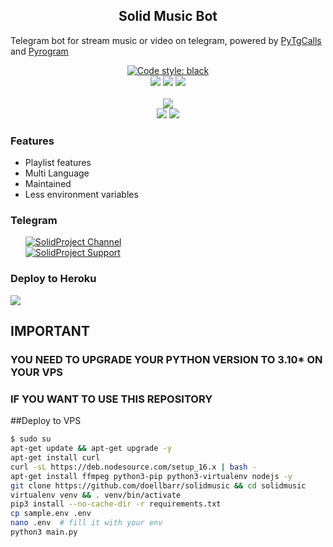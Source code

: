 <h2 align="center">Solid Music Bot</h2>
<p>
Telegram bot for stream music or video on telegram, 
powered by <a href="https://github.com/pytgcalls/pytgcalls">PyTgCalls</a>
and <a href="https://github.com/pyrogram/pyrogram">Pyrogram</a>
</p>

<div align="center">
    <a href="https://github.com/psf/black"><img alt="Code style: black" src="https://img.shields.io/badge/code%20style-black-000000.svg"></a> <br /> 
    <a href="https://github.com/pyrogram/pyrogram"><img src="https://img.shields.io/badge/Pyrogram-latest-blue?logo=github"></a>
    <a href="https://python.org"><img src="https://img.shields.io/badge/Python-3.10.4-blue?logo=python&logoColor=yellow"></a>
    <a href="https://github.com/pytgcalls/pytgcalls"><img src="https://img.shields.io/badge/PyTgCalls-0.9.0b1-blue?logo=github"></a> <br> <br>
    <a href="https://github.com/DoellBarr/solidmusic"><img src="https://img.shields.io/github/repo-size/doellbarr/solidmusic?logo=github"></a> <br>
    <a href="https://github.com/DoellBarr/solidmusic"><img src="https://img.shields.io/github/forks/DoellBarr/solidmusic?logo=github"></a>
    <a href="https://github.com/DoellBarr/solidmusic"><img src="https://img.shields.io/github/stars/DoellBarr/solidmusic?logo=github"></a>
</div>


<h3>Features</h3> 
<ul>
    <li>Playlist features</li>
    <li>Multi Language</li>
    <li>Maintained</li>
    <li>Less environment variables</li>
</ul>

<h3>Telegram</h3>
<ul>
    <a href="https://t.me/solidprojectsreborn"><img alt="SolidProject Channel" src="https://img.shields.io/badge/SolidProject-Channel-blue.svg?logo=telegram"></a> <br/>
    <a href="https://t.me/solidprojectsrebornchat"><img alt="SolidProject Support" src="https://img.shields.io/badge/SolidProject-Support-blue.svg?logo=telegram"></a> <br/>
</ul>

<h3>Deploy to Heroku </h3>
<div>
    <a href="https://www.heroku.com/deploy"><img src="https://www.herokucdn.com/deploy/button.svg"></a>
</div>

## IMPORTANT
### YOU NEED TO UPGRADE YOUR PYTHON VERSION TO 3.10* ON YOUR VPS
### IF YOU WANT TO USE THIS REPOSITORY

##Deploy to VPS
```bash
$ sudo su
apt-get update && apt-get upgrade -y
apt-get install curl
curl -sL https://deb.nodesource.com/setup_16.x | bash - 
apt-get install ffmpeg python3-pip python3-virtualenv nodejs -y 
git clone https://github.com/doellbarr/solidmusic && cd solidmusic 
virtualenv venv && . venv/bin/activate 
pip3 install --no-cache-dir -r requirements.txt 
cp sample.env .env 
nano .env  # fill it with your env 
python3 main.py
```